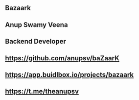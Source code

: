 ## Bazaark

## Anup Swamy Veena

## Backend Developer

## https://github.com/anupsv/baZaarK

## https://app.buidlbox.io/projects/bazaark

## https://t.me/theanupsv
